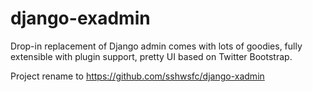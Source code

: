 django-exadmin
==============

Drop-in replacement of Django admin comes with lots of goodies, fully extensible with plugin support, pretty UI based on Twitter Bootstrap.

Project rename to https://github.com/sshwsfc/django-xadmin
